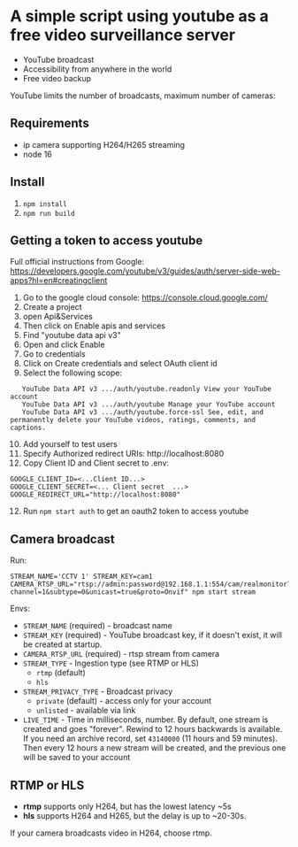 # A simple script using youtube as a free video surveillance server
- YouTube broadcast
- Accessibility from anywhere in the world
- Free video backup


YouTube limits the number of broadcasts, maximum number of cameras:

## Requirements
- ip camera supporting H264/H265 streaming
- node 16

## Install
1. `npm install`
2. `npm run build`

## Getting a token to access youtube
Full official instructions from Google: https://developers.google.com/youtube/v3/guides/auth/server-side-web-apps?hl=en#creatingclient
1. Go to the google cloud console: https://console.cloud.google.com/
2. Create a project
3. open Api&Services
4. Then click on Enable apis and services
5. Find "youtube data api v3"
6. Open and click Enable
7. Go to credentials
8. Click on Create credentials and select OAuth client id
9. Select the following scope:
```
   YouTube Data API v3 .../auth/youtube.readonly View your YouTube account
   YouTube Data API v3 .../auth/youtube Manage your YouTube account
   YouTube Data API v3 .../auth/youtube.force-ssl See, edit, and permanently delete your YouTube videos, ratings, comments, and captions.
```
10. Add yourself to test users
10. Specify Authorized redirect URIs: http://localhost:8080
11. Copy Client ID and Client secret to .env:
```dotenv
GOOGLE_CLIENT_ID=<...Client ID...>
GOOGLE_CLIENT_SECRET=<... Client secret  ...>
GOOGLE_REDIRECT_URL="http://localhost:8080"
```
12. Run `npm start auth` to get an oauth2 token to access youtube

## Camera broadcast
Run: 
```
STREAM_NAME='CCTV 1' STREAM_KEY=cam1 CAMERA_RTSP_URL="rtsp://admin:password@192.168.1.1:554/cam/realmonitor?channel=1&subtype=0&unicast=true&proto=Onvif" npm start stream
```
Envs:
- `STREAM_NAME` (required) - broadcast name
- `STREAM_KEY` (required) - YouTube broadcast key, if it doesn't exist, it will be created at startup.
- `CAMERA_RTSP_URL` (required) - rtsp stream from camera
- `STREAM_TYPE` - Ingestion type (see RTMP or HLS)
  - `rtmp` (default)
  - `hls`
- `STREAM_PRIVACY_TYPE` - Broadcast privacy
  - `private` (default) - access only for your account
  - `unlisted` - available via link
- `LIVE_TIME` - Time in milliseconds, number. By default, one stream is created and goes "forever". Rewind to 12 hours backwards is available. If you need an archive record, set `43140000` (11 hours and 59 minutes). Then every 12 hours a new stream will be created, and the previous one will be saved to your account 

## RTMP or HLS
- **rtmp** supports only H264, but has the lowest latency ~5s
- **hls** supports H264 and H265, but the delay is up to ~20-30s.

If your camera broadcasts video in H264, choose rtmp. 


